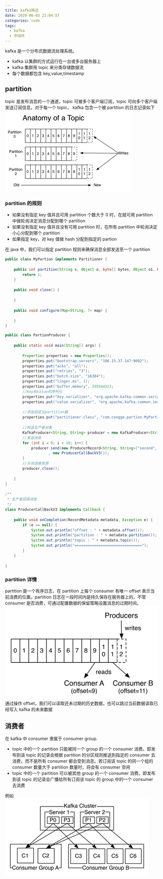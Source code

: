 ```yaml
---
title: kafka简述
date: 2020-06-03 22:04:57
categories: code
tags:
  - kafka
  - 中间件
---
```


kafka 是一个分布式数据流处理系统。

- kafka 以集群的方式运行在一台或多台服务器上
- kafka 集群用 topic 来分类存储数据流
- 每个数据都包含 key,value,timestamp

## partition

topic 是发布消息的一个通道，topic 可被多个客户端订阅，topic 可向多个客户端发送订阅信息。对于每一个 topic，
kafka 包含一个被 partition 的日志记录如下
![kafka简述_2020-06-03-22-18-02.png](./images/kafka简述_2020-06-03-22-18-02.png)

### partition 的规则

- 如果没有指定 key 值并且可用 partition 个数大于 0 时，在就可用 partition 中做轮询决定消息分配到哪个 partition
- 如果没有指定 key 值并且没有可用 partition 时，在所有 partition 中轮询决定小心分配到哪个 partition
- 如果指定 key，对 key 值做 hash 分配到指定的 partion

在 java 中，我们可以指定 partition 规则来确保消息全部发送至一个 partition

```java
public class MyPartion implements Partitioner {

    public int partition(String s, Object o, byte[] bytes, Object o1, byte[] bytes1, Cluster cluster) {
        return 1;
    }

    public void close() {

    }

    public void configure(Map<String, ?> map) {

    }
}
```

```java
public class PartionProducer {

    public static void main(String[] args) {

        Properties properties = new Properties();
        properties.put("bootstrap.servers", "106.15.37.147:9092");
        properties.put("acks", "all");
        properties.put("retries", "3");
        properties.put("batch.size", "16384");
        properties.put("linger.ms", 1);
        properties.put("buffer.memory", 33554432);
        //key和value的序列化
        properties.put("key.serializer", "org.apache.kafka.common.serialization.StringSerializer");
        properties.put("value.serializer", "org.apache.kafka.common.serialization.StringSerializer");

        //添加自定义partition器
        properties.put("partitioner.class", "com.congge.partion.MyPartion");

        //构造生产者对象
        KafkaProducer<String, String> producer = new KafkaProducer<String, String>(properties);
        //发送消息
        for (int i = 0; i < 10; i++) {
            producer.send(new ProducerRecord<String, String>("second", "congge-self ", "val = " + i)
                    , new ProducerCallBackV3());
        }
        //关闭连接资源
        producer.close();

    }
}

/**
 * 生产者回调消息
 */
class ProducerCallBackV3 implements Callback {

    public void onCompletion(RecordMetadata metadata, Exception e) {
        if (e == null) {
            System.out.println("offset : " + metadata.offset());
            System.out.println("partition : " + metadata.partition());
            System.out.println("topic : " + metadata.topic());
            System.out.println("===============================");
        }
    }

}
```

### partition 详情

partition 是一个有序日志，在 partition 上每个 consumer 有唯一 offset 表示当前消费的位置。partition 日志在一段时间内是持久保存在服务器上的，不管 consumer 是否消费，可通过配置数据的保留策略设置消息的过期时间。
![kafka简述_2020-06-03-22-41-41.png](./images/kafka简述_2020-06-03-22-41-41.png)
通过操作 offset，我们可以读取还未过期的历史数据，也可以跳过当前数据读取已经写入 kafka 的未来数据

## 消费者

在 kafka 中 consumer 隶属于 consumer group.

- topic 中的一个 partition 只能被同一个 group 的一个 consumer 消费。即发布到该 topic 的记录会根据 partition 的分区规则推送到指定的 consumer 去消费，而不是所有 consumer 都会受到消息。若订阅该 topic 的同一个组的 consumer 数量大于 partition 数量时，将会有 consumer 空闲
- topic 中的一个 partition 可以被其他 group 的一个 consumer 消费。即发布到该 topic 的记录会广播给所有订阅该 topic 的 group 中的一个 consumer 去消费

例如
![kafka简述_2020-06-03-22-49-47.png](./images/kafka简述_2020-06-03-22-49-47.png)
